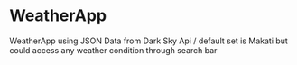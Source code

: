 # WeatherApp
WeatherApp using JSON Data from Dark Sky Api / default set is Makati but could access any weather condition through search bar

